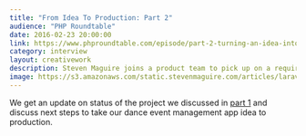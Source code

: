 ```yaml
---
title: "From Idea To Production: Part 2"
audience: "PHP Roundtable"
date: 2016-02-23 20:00:00
link: https://www.phproundtable.com/episode/part-2-turning-an-idea-into-code-for-production
category: interview
layout: creativework
description: Steven Maguire joins a product team to pick up on a requirements discover conversation for a minimum viable product
image: https://s3.amazonaws.com/static.stevenmaguire.com/articles/laravel-ci.jpg
---
```


We get an update on status of the project we discussed in [part 1](https://www.phproundtable.com/episode/part-1-turning-an-idea-into-code-for-production) and discuss next steps to take our dance event management app idea to production.
